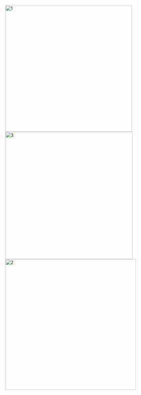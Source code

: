 


<img width="408" alt="1" src="https://user-images.githubusercontent.com/49062903/127784618-4e32f400-9f69-4dcb-bcbb-4473136a8570.png">
<img width="410" alt="3" src="https://user-images.githubusercontent.com/49062903/127784622-00621378-0a81-428d-b895-a222e4eebe4a.png">
<img width="421" alt="2" src="https://user-images.githubusercontent.com/49062903/127784603-de37ac6a-9242-471c-949b-0d0d55f20d3e.png">

